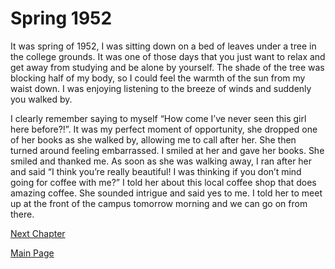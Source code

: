 <h1>Spring 1952</h1>

<p>
    It was spring of 1952, I was sitting down on a bed of leaves under a tree in the college grounds.
    It was one of those days that you just want to relax and get away from studying and be alone by yourself.
    The shade of the tree was blocking half of my body, so I could feel the warmth of the sun from my waist down.
    I was enjoying listening to the breeze of winds and suddenly you walked by.
</p>
<p>
    I clearly remember saying to myself “How come I’ve never seen this girl here before?!”.
    It was my perfect moment of opportunity, she dropped one of her books as she walked by, allowing me to call after her. She then turned around feeling embarrassed.
    I smiled at her and gave her books. She smiled and thanked me. As soon as she was walking away, 
    I ran after her and said “I think you’re really beautiful! I was thinking if you don’t mind going for coffee with me?”
    I told her about this local coffee shop that does amazing coffee. She sounded intrigue and said yes to me. I told her to meet up at the front of the campus tomorrow morning and we can go on from there.
</p>


[Next Chapter](Chapter02.md)

[Main Page](https://carlpagayonan.github.io/github-story-2019/)

